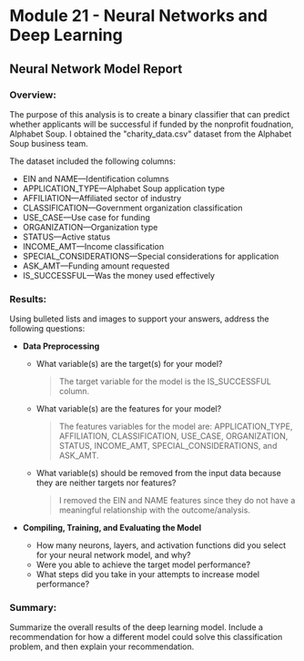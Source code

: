 # Module 21 - Neural Networks and Deep Learning

## Neural Network Model Report

### Overview:

The purpose of this analysis is to create a binary classifier that can predict whether applicants will be successful if funded by the nonprofit foudnation, Alphabet Soup. I obtained the "charity_data.csv" dataset from the Alphabet Soup business team. 

The dataset included the following columns:

* EIN and NAME—Identification columns
* APPLICATION_TYPE—Alphabet Soup application type
* AFFILIATION—Affiliated sector of industry
* CLASSIFICATION—Government organization classification
* USE_CASE—Use case for funding
* ORGANIZATION—Organization type
* STATUS—Active status
* INCOME_AMT—Income classification
* SPECIAL_CONSIDERATIONS—Special considerations for application
* ASK_AMT—Funding amount requested
* IS_SUCCESSFUL—Was the money used effectively

### Results: 
Using bulleted lists and images to support your answers, address the following questions:

* **Data Preprocessing**
  
  - What variable(s) are the target(s) for your model?
    > The target variable for the model is the IS_SUCCESSFUL column.
    
  - What variable(s) are the features for your model?
    > The features variables for the model are: APPLICATION_TYPE, AFFILIATION, CLASSIFICATION, USE_CASE, ORGANIZATION, STATUS, INCOME_AMT, SPECIAL_CONSIDERATIONS, and ASK_AMT.
    
  - What variable(s) should be removed from the input data because they are neither targets nor features?
    > I removed the EIN and NAME features since they do not have a meaningful relationship with the outcome/analysis.

* **Compiling, Training, and Evaluating the Model**
  - How many neurons, layers, and activation functions did you select for your neural network model, and why?
  - Were you able to achieve the target model performance?
  - What steps did you take in your attempts to increase model performance?

### Summary: 
Summarize the overall results of the deep learning model. Include a recommendation for how a different model could solve this classification problem, and then explain your recommendation.
